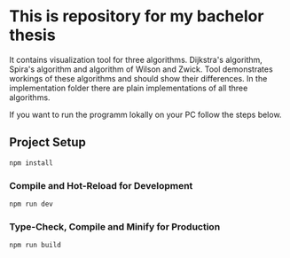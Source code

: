 # This is repository for my bachelor thesis

It contains visualization tool for three algorithms. Dijkstra's algorithm, Spira's algorithm and algorithm of Wilson and Zwick. Tool demonstrates workings of these algorithms and should show their differences. In the implementation folder there are plain implementations of all three algorithms.

If you want to run the programm lokally on your PC follow the steps below.

## Project Setup

```sh
npm install
```

### Compile and Hot-Reload for Development

```sh
npm run dev
```

### Type-Check, Compile and Minify for Production

```sh
npm run build
```
